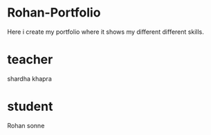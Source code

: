 # Rohan-Portfolio
Here i create my portfolio where it shows  my different different skills.

# teacher
shardha khapra

# student
Rohan sonne
